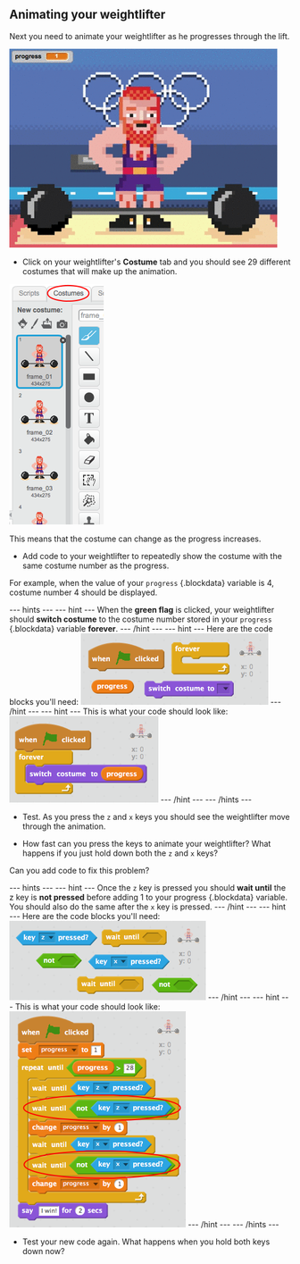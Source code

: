 ## Animating your weightlifter

Next you need to animate your weightlifter as he progresses through the lift.

![Weightlifter animation](images/weights-progress-animation.gif)

+ Click on your weightlifter's __Costume__ tab and you should see 29 different costumes that will make up the animation.

![Weightlifter costumes](images/weights-costumes.png)

This means that the costume can change as the progress increases.

+ Add code to your weightlifter to repeatedly show the costume with the same costume number as the progress.

For example, when the value of your `progress` {.blockdata} variable is 4, costume number 4 should be displayed.

--- hints --- --- hint ---
When the __green flag__ is clicked, your weightlifter should __switch costume__ to the costume number stored in your `progress` {.blockdata} variable __forever__.
--- /hint --- --- hint ---
Here are the code blocks you'll need:
![Blocks for switching costume](images/weights-costume-blocks.png)
--- /hint --- --- hint ---
This is what your code should look like:
![Code for switching costume](images/weights-costume-code.png)
--- /hint --- --- /hints ---

+ Test. As you press the `z` and `x` keys you should see the weightlifter move through the animation.

+ How fast can you press the keys to animate your weightlifter? What happens if you just hold down both the `z` and `x` keys?

Can you add code to fix this problem?

--- hints --- --- hint ---
Once the `z` key is pressed you should __wait until__ the z key is __not pressed__ before adding 1 to your progress {.blockdata} variable. You should also do the same after the `x` key is pressed.
--- /hint --- --- hint ---
Here are the code blocks you'll need:
![Blocks for waiting until not pressed](images/weights-not-pressed-blocks.png)
--- /hint --- --- hint ---
This is what your code should look like:
![Code for waiting until not pressed](images/weights-not-pressed-code.png)
--- /hint --- --- /hints ---

+ Test your new code again. What happens when you hold both keys down now?
